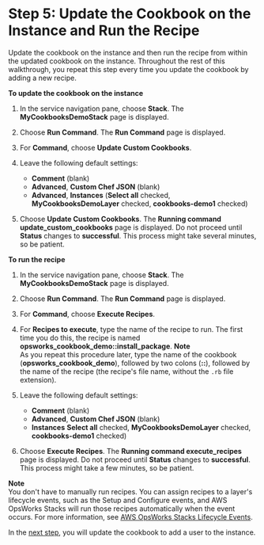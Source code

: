 # Step 5: Update the Cookbook on the Instance and Run the Recipe<a name="gettingstarted-cookbooks-copy-cookbook"></a>

Update the cookbook on the instance and then run the recipe from within the updated cookbook on the instance\. Throughout the rest of this walkthrough, you repeat this step every time you update the cookbook by adding a new recipe\.

**To update the cookbook on the instance**

1. In the service navigation pane, choose **Stack**\. The **MyCookbooksDemoStack** page is displayed\.

1. Choose **Run Command**\. The **Run Command** page is displayed\.

1. For **Command**, choose **Update Custom Cookbooks**\.

1. Leave the following default settings:
   + **Comment** \(blank\)
   + **Advanced**, **Custom Chef JSON** \(blank\)
   + **Advanced**, **Instances** \(**Select all** checked, **MyCookbooksDemoLayer** checked, **cookbooks\-demo1** checked\)

1. Choose **Update Custom Cookbooks**\. The **Running command update\_custom\_cookbooks** page is displayed\. Do not proceed until **Status** changes to **successful**\. This process might take several minutes, so be patient\.

**To run the recipe**

1. In the service navigation pane, choose **Stack**\. The **MyCookbooksDemoStack** page is displayed\.

1. Choose **Run Command**\. The **Run Command** page is displayed\.

1. For **Command**, choose **Execute Recipes**\.

1. For **Recipes to execute**, type the name of the recipe to run\. The first time you do this, the recipe is named **opsworks\_cookbook\_demo::install\_package**\.
**Note**  
As you repeat this procedure later, type the name of the cookbook \(**opsworks\_cookbook\_demo**\), followed by two colons \(**::**\), followed by the name of the recipe \(the recipe's file name, without the `.rb` file extension\)\.

1. Leave the following default settings:
   + **Comment** \(blank\)
   + **Advanced**, **Custom Chef JSON** \(blank\)
   + **Instances** **Select all** checked, **MyCookbooksDemoLayer** checked, **cookbooks\-demo1** checked\)

1. Choose **Execute Recipes**\. The **Running command execute\_recipes** page is displayed\. Do not proceed until **Status** changes to **successful**\. This process might take a few minutes, so be patient\.

**Note**  
You don't have to manually run recipes\. You can assign recipes to a layer's lifecycle events, such as the Setup and Configure events, and AWS OpsWorks Stacks will run those recipes automatically when the event occurs\. For more information, see [AWS OpsWorks Stacks Lifecycle Events](workingcookbook-events.md)\.

In the [next step](gettingstarted-cookbooks-add-user.md), you will update the cookbook to add a user to the instance\.